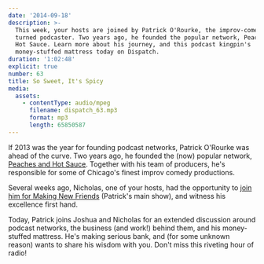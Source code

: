 ```yaml
---
date: '2014-09-18'
description: >-
  This week, your hosts are joined by Patrick O'Rourke, the improv-comedian
  turned podcaster. Two years ago, he founded the popular network, Peaches and
  Hot Sauce. Learn more about his journey, and this podcast kingpin's
  money-stuffed mattress today on Dispatch.
duration: '1:02:48'
explicit: true
number: 63
title: So Sweet, It's Spicy
media:
  assets:
    - contentType: audio/mpeg
      filename: dispatch_63.mp3
      format: mp3
      length: 65850587
---
```

If 2013 was the year for founding podcast networks, Patrick O'Rourke was ahead of the curve. Two years ago, he founded the (now) popular network, [Peaches and Hot Sauce](http://peachesandhotsauce.com). Together with his team of producers, he's responsible for some of Chicago's finest improv comedy productions.

Several weeks ago, Nicholas, one of your hosts, had the opportunity to [join him for Making New Friends](http://peachesandhotsauce.com/podcasts/making-new-friends/better-than-jerky) (Patrick's main show), and witness his excellence first hand.

Today, Patrick joins Joshua and Nicholas for an extended discussion around podcast networks, the business (and work!) behind them, and his money-stuffed mattress. He's making serious bank, and (for some unknown reason) wants to share his wisdom with you. Don't miss this riveting hour of radio!
